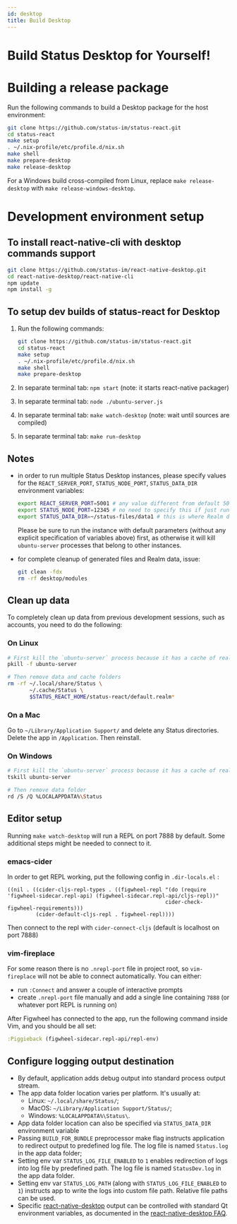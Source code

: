 ```yaml
---
id: desktop
title: Build Desktop
---
```


# Build Status Desktop for Yourself!

# Building a release package

Run the following commands to build a Desktop package for the host environment:

``` bash
git clone https://github.com/status-im/status-react.git
cd status-react
make setup
. ~/.nix-profile/etc/profile.d/nix.sh
make shell
make prepare-desktop
make release-desktop
```

For a Windows build cross-compiled from Linux, replace `make release-desktop` with `make release-windows-desktop`.

# Development environment setup

## To install react-native-cli with desktop commands support

``` bash
git clone https://github.com/status-im/react-native-desktop.git
cd react-native-desktop/react-native-cli
npm update
npm install -g
```

## To setup dev builds of status-react for Desktop

1. Run the following commands:

    ``` bash
    git clone https://github.com/status-im/status-react.git
    cd status-react
    make setup
    . ~/.nix-profile/etc/profile.d/nix.sh
    make shell
    make prepare-desktop
    ```

1. In separate terminal tab: `npm start` (note: it starts react-native packager)
1. In separate terminal tab: `node ./ubuntu-server.js`
1. In separate terminal tab: `make watch-desktop` (note: wait until sources are compiled)
1. In separate terminal tab: `make run-desktop`

## Notes

- in order to run multiple Status Desktop instances, please specify values for the `REACT_SERVER_PORT`, `STATUS_NODE_PORT`, `STATUS_DATA_DIR` environment variables:

  ```bash
  export REACT_SERVER_PORT=5001 # any value different from default 5000 will work; this has to be specified for both the Node.JS server process and the Qt process
  export STATUS_NODE_PORT=12345 # no need to specify this if just running dev instance alongside release build
  export STATUS_DATA_DIR=~/status-files/data1 # this is where Realm data files, Geth node data, and logs will reside; also not strictly needed for dev alongside release
  ```

  Please be sure to run the instance with default parameters (without any explicit specification of variables above) first, as otherwise it will kill `ubuntu-server` processes that belong to other instances.

- for complete cleanup of generated files and Realm data, issue:

  ```bash
  git clean -fdx
  rm -rf desktop/modules
  ```

## Clean up data

To completely clean up data from previous development sessions, such as accounts, you need to do the following:

### On Linux

``` bash
# First kill the `ubuntu-server` process because it has a cache of realm db
pkill -f ubuntu-server

# Then remove data and cache folders
rm -rf ~/.local/share/Status \
       ~/.cache/Status \
       $STATUS_REACT_HOME/status-react/default.realm*
```

### On a Mac

Go to `~/Library/Application Support/` and delete any Status directories. Delete the app in `/Application`. Then reinstall.

### On Windows

``` bash
# First kill the `ubuntu-server` process because it has a cache of realm db
tskill ubuntu-server

# Then remove data folder
rd /S /Q %LOCALAPPDATA%\Status
```

## Editor setup

Running `make watch-desktop` will run a REPL on port 7888 by default. Some additional steps might be needed to connect to it.

### emacs-cider

In order to get REPL working, put the following config in `.dir-locals.el` :

``` elisp
((nil . ((cider-cljs-repl-types . ((figwheel-repl "(do (require 'figwheel-sidecar.repl-api) (figwheel-sidecar.repl-api/cljs-repl))"
                                                  cider-check-figwheel-requirements)))
         (cider-default-cljs-repl . figwheel-repl))))
```

Then connect to the repl with `cider-connect-cljs` (default is localhost on port 7888)

### vim-fireplace

For some reason there is no `.nrepl-port` file in project root, so `vim-fireplace` will not be able to connect automatically. You can either:

- run `:Connect` and answer a couple of interactive prompts
- create `.nrepl-port` file manually and add a single line containing `7888` (or whatever port REPL is running on)

After Figwheel has connected to the app, run the following command inside Vim, and you should be all set:

``` clojure
:Piggieback (figwheel-sidecar.repl-api/repl-env)
```

## Configure logging output destination

- By default, application adds debug output into standard process output stream.
- The app data folder location varies per platform. It's usually at:
  - Linux: `~/.local/share/Status/`;
  - MacOS: `~/Library/Application Support/Status/`;
  - Windows: `%LOCALAPPDATA%\Status\`.
- App data folder location can also be specified via `STATUS_DATA_DIR` environment variable
- Passing `BUILD_FOR_BUNDLE` preprocessor make flag instructs application to redirect output to predefined log file. The log file is named `Status.log` in the app data folder;
- Setting env var `STATUS_LOG_FILE_ENABLED` to `1` enables redirection of logs into log file by predefined path. The log file is named `StatusDev.log` in the app data folder.
- Setting env var `STATUS_LOG_PATH` (along with `STATUS_LOG_FILE_ENABLED` to `1`) instructs app to write the logs into custom file path. Relative file paths can be used.
- Specific [react-native-desktop](https://github.com/status-im/react-native-desktop) output can be controlled with standard Qt environment variables, as documented in the [react-native-desktop FAQ](https://github.com/status-im/react-native-desktop/blob/master/docs/FAQ.md#how-do-i-control-qt-logging).
